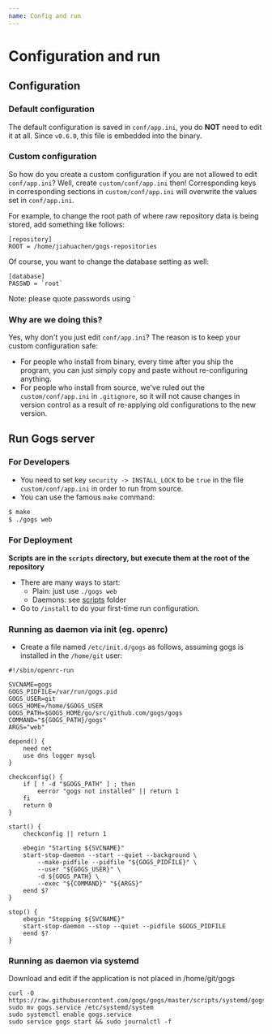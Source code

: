```yaml
---
name: Config and run
---
```


# Configuration and run

## Configuration

### Default configuration

The default configuration is saved in `conf/app.ini`, you do **NOT** need to edit it at all. Since `v0.6.0`, this file is embedded into the binary.

### Custom configuration

So how do you create a custom configuration if you are not allowed to edit `conf/app.ini`? Well, create `custom/conf/app.ini` then! Corresponding keys in corresponding sections in `custom/conf/app.ini` will overwrite the values set in `conf/app.ini`.

For example, to change the root path of where raw repository data is being stored, add something like follows:

```
[repository]
ROOT = /home/jiahuachen/gogs-repositories
```

Of course, you want to change the database setting as well:

```
[database]
PASSWD = `root`
```

Note: please quote passwords using `` ` ``

### Why are we doing this?

Yes, why don't you just edit `conf/app.ini`? The reason is to keep your custom configuration safe:

- For people who install from binary, every time after you ship the program, you can just simply copy and paste without re-configuring anything.
- For people who install from source, we've ruled out the `custom/conf/app.ini` in `.gitignore`, so it will not cause changes in version control as a result of re-applying old configurations to the new version.

## Run Gogs server

### For Developers

- You need to set key `security -> INSTALL_LOCK` to be `true` in the file `custom/conf/app.ini` in order to run from source.
- You can use the famous `make` command:

```sh
$ make
$ ./gogs web
```

### For Deployment

**Scripts are in the `scripts` directory, but execute them at the root of the repository**

- There are many ways to start:
	- Plain: just use `./gogs web`
	- Daemons: see [scripts](https://github.com/gogs/gogs/tree/master/scripts) folder
- Go to `/install` to do your first-time run configuration.

### Running as daemon via init (eg. openrc)

- Create a file named `/etc/init.d/gogs` as follows, assuming gogs is installed in the `/home/git` user:

```
#!/sbin/openrc-run

SVCNAME=gogs
GOGS_PIDFILE=/var/run/gogs.pid
GOGS_USER=git
GOGS_HOME=/home/$GOGS_USER
GOGS_PATH=$GOGS_HOME/go/src/github.com/gogs/gogs
COMMAND="${GOGS_PATH}/gogs"
ARGS="web"

depend() {
    need net
    use dns logger mysql
}

checkconfig() {
    if [ ! -d "$GOGS_PATH" ] ; then
        eerror "gogs not installed" || return 1
    fi
    return 0
}

start() {
    checkconfig || return 1

    ebegin "Starting ${SVCNAME}"
    start-stop-daemon --start --quiet --background \
        --make-pidfile --pidfile "${GOGS_PIDFILE}" \
        --user "${GOGS_USER}" \
        -d ${GOGS_PATH} \
        --exec "${COMMAND}" "${ARGS}"
    eend $?
}

stop() {
    ebegin "Stopping ${SVCNAME}"
    start-stop-daemon --stop --quiet --pidfile $GOGS_PIDFILE
    eend $?
}
```
### Running as daemon via systemd
Download and edit if the application is not placed in /home/git/gogs

```
curl -O https://raw.githubusercontent.com/gogs/gogs/master/scripts/systemd/gogs.service 
sudo mv gogs.service /etc/systemd/system
sudo systemctl enable gogs.service
sudo service gogs start && sudo journalctl -f
```
